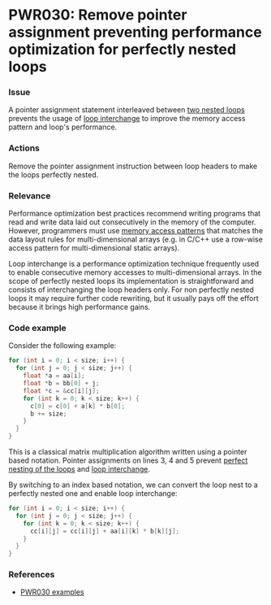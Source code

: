 # PWR030: Remove pointer assignment preventing performance optimization for perfectly nested loops

### Issue

A pointer assignment statement interleaved between
[two nested loops](../../Glossary/Perfect-loop-nesting.md) prevents the usage of
[loop interchange](../../Glossary/Loop-interchange.md) to improve the memory access
pattern and loop's performance.

### Actions

Remove the pointer assignment instruction between loop headers to make the loops
perfectly nested.

### Relevance

Performance optimization best practices recommend writing programs that read and
write data laid out consecutively in the memory of the computer. However,
programmers must use
[memory access patterns](../../Glossary/Memory-access-pattern.md) that matches the
data layout rules for multi-dimensional arrays (e.g. in C/C++ use a row-wise
access pattern for multi-dimensional static arrays).

Loop interchange is a performance optimization technique frequently used to
enable consecutive memory accesses to multi-dimensional arrays. In the scope of
perfectly nested loops its implementation is straightforward and consists of
interchanging the loop headers only. For non perfectly nested loops it may
require further code rewriting, but it usually pays off the effort because it
brings high performance gains.

### Code example

Consider the following example:

```c {3,4,5} showLineNumbers
for (int i = 0; i < size; i++) {
  for (int j = 0; j < size; j++) {
    float *a = aa[i];
    float *b = bb[0] + j;
    float *c = &cc[i][j];
    for (int k = 0; k < size; k++) {
      c[0] = c[0] + a[k] * b[0];
      b += size;
    }
  }
}
```

This is a classical matrix multiplication algorithm written using a pointer
based notation. Pointer assignments on lines 3, 4 and 5 prevent
[perfect nesting of the loops](../../Glossary/Perfect-loop-nesting.md) and
[loop interchange](../../Glossary/Loop-interchange.md).

By switching to an index based notation, we can convert the loop nest to a
perfectly nested one and enable loop interchange:

```c
for (int i = 0; i < size; i++) {
  for (int j = 0; j < size; j++) {
    for (int k = 0; k < size; k++) {
      cc[i][j] = cc[i][j] + aa[i][k] * b[k][j];
    }
  }
}
```

### References

* [PWR030 examples](https://github.com/codee-com/open-catalog/tree/main/Checks/PWR030/)
